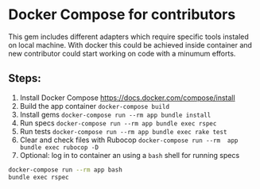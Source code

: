 # Docker Compose for contributors

This gem includes different adapters which require specific tools instaled
on local machine. With docker this could be achieved inside container and
new contributor could start working on code with a minumum efforts.

## Steps:

1. Install Docker Compose https://docs.docker.com/compose/install
1. Build the app container `docker-compose build`
1. Install gems `docker-compose run --rm app bundle install`
1. Run specs `docker-compose run --rm app bundle exec rspec`
1. Run tests `docker-compose run --rm app bundle exec rake test`
1. Clear and check files with Rubocop `docker-compose run --rm  app bundle exec rubocop -D`
1. Optional: log in to container an using a `bash` shell for running specs
```sh
docker-compose run --rm app bash
bundle exec rspec
```
